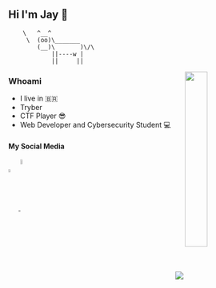  ## Hi I'm Jay 👋
        \   ^__^
         \  (oo)\_______
            (__)\       )\/\
                ||----w |
                ||     ||
 
 
              
<img align="right" width="30%" src="https://octodex.github.com/images/spocktocat.png">

 
### Whoami                                                                                 
- I live in :brazil:
- Tryber <img src="https://avatars.githubusercontent.com/u/51808343?s=280&v=4" width="12">
- CTF Player 😎
- Web Developer and Cybersecurity Student 💻



#### My Social Media
<a href="https://www.linkedin.com/in/jaiana-s/">
<img align="center" alt="linkedin jay"  width="4%" height="4%" src="https://cdn.jsdelivr.net/gh/devicons/devicon/icons/linkedin/linkedin-plain.svg"/>
 </a>
<a href="https://www.instagram.com/jaysanty/">
<img align="center" alt="Instagram jay"  width="5%" height="5%" src="https://cdn.icon-icons.com/icons2/2716/PNG/512/instagram_logo_icon_173070.png"/>
</a>

##
 <img align="right" src="https://github-readme-stats.vercel.app/api?username=JaySant&show_icons=true&theme=nord"/> 







